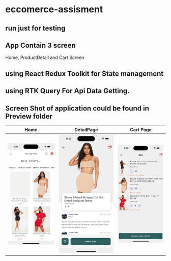 # eccomerce-assisment

## run just for testing

## App Contain 3 screen

Home, ProductDetail and Cart Screen

## using React Redux Toolkit for State management

## using RTK Query For Api Data Getting.

## Screen Shot of application could be found in Preview folder

| Home                           | DetailPage                     | Cart Page                      |
| ------------------------------ | ------------------------------ | ------------------------------ |
| ![alt text](./preview/c-1.png) | ![alt text](./preview/c-2.png) | ![alt text](./preview/c-3.png) |
